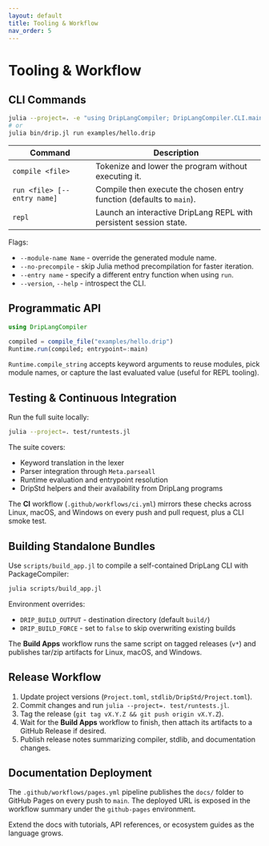 ```yaml
---
layout: default
title: Tooling & Workflow
nav_order: 5
---
```


# Tooling & Workflow

## CLI Commands

```bash
julia --project=. -e "using DripLangCompiler; DripLangCompiler.CLI.main(ARGS)"
# or
julia bin/drip.jl run examples/hello.drip
```

| Command | Description |
|---------|-------------|
| `compile <file>` | Tokenize and lower the program without executing it. |
| `run <file> [--entry name]` | Compile then execute the chosen entry function (defaults to `main`). |
| `repl` | Launch an interactive DripLang REPL with persistent session state. |

Flags:

- `--module-name Name` - override the generated module name.
- `--no-precompile` - skip Julia method precompilation for faster iteration.
- `--entry name` - specify a different entry function when using `run`.
- `--version`, `--help` - introspect the CLI.

## Programmatic API

```julia
using DripLangCompiler

compiled = compile_file("examples/hello.drip")
Runtime.run(compiled; entrypoint=:main)
```

`Runtime.compile_string` accepts keyword arguments to reuse modules, pick module names, or capture the last evaluated value (useful for REPL tooling).

## Testing & Continuous Integration

Run the full suite locally:

```bash
julia --project=. test/runtests.jl
```

The suite covers:

- Keyword translation in the lexer
- Parser integration through `Meta.parseall`
- Runtime evaluation and entrypoint resolution
- DripStd helpers and their availability from DripLang programs

The **CI** workflow (`.github/workflows/ci.yml`) mirrors these checks across Linux, macOS, and Windows on every push and pull request, plus a CLI smoke test.

## Building Standalone Bundles

Use `scripts/build_app.jl` to compile a self-contained DripLang CLI with PackageCompiler:

```bash
julia scripts/build_app.jl
```

Environment overrides:

- `DRIP_BUILD_OUTPUT` - destination directory (default `build/`)
- `DRIP_BUILD_FORCE` - set to `false` to skip overwriting existing builds

The **Build Apps** workflow runs the same script on tagged releases (`v*`) and publishes tar/zip artifacts for Linux, macOS, and Windows.

## Release Workflow

1. Update project versions (`Project.toml`, `stdlib/DripStd/Project.toml`).
2. Commit changes and run `julia --project=. test/runtests.jl`.
3. Tag the release (`git tag vX.Y.Z && git push origin vX.Y.Z`).
4. Wait for the **Build Apps** workflow to finish, then attach its artifacts to a GitHub Release if desired.
5. Publish release notes summarizing compiler, stdlib, and documentation changes.

## Documentation Deployment

The `.github/workflows/pages.yml` pipeline publishes the `docs/` folder to GitHub Pages on every push to `main`. The deployed URL is exposed in the workflow summary under the `github-pages` environment.

Extend the docs with tutorials, API references, or ecosystem guides as the language grows.
